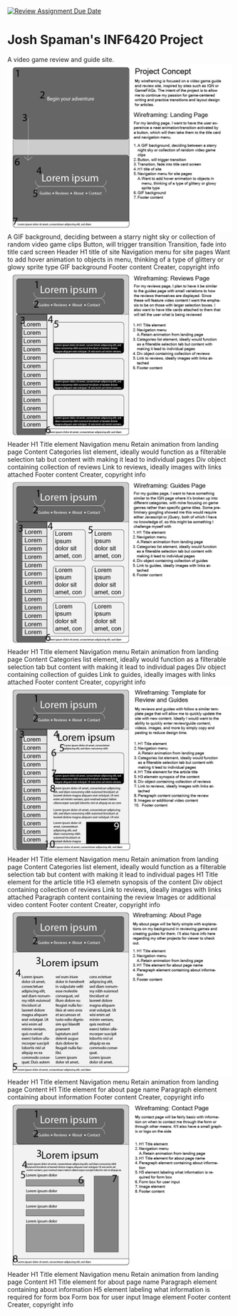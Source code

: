[![Review Assignment Due Date](https://classroom.github.com/assets/deadline-readme-button-24ddc0f5d75046c5622901739e7c5dd533143b0c8e959d652212380cedb1ea36.svg)](https://classroom.github.com/a/cSGmFTKd)
# Josh Spaman's INF6420 Project

A video game review and guide site.
![Wireframe of Land Page](wireframes/landing.jpg)
A GIF background, deciding between a starry night sky or collection of random video game clips
Button, will trigger transition
Transition, fade into title card screen
Header
    H1 title of site
    Navigation menu for site pages
        Want to add hover animation to objects in menu, thinking of a type of glittery or glowy sprite type
    GIF background
Footer content
    Creater, copyright info
![Wireframe of Reviews Page](wireframes/reviews.jpg)
Header
    H1 Title element
    Navigation menu
    Retain animation from landing page
Content
    Categories list element, ideally would function as a filterable selection tab but content with making it lead to individual pages
    Div object containing collection of reviews
    Link to reviews, ideally images with links attached
Footer content
    Creater, copyright info
![Wireframe of Guides Page](wireframes/guides.jpg)
Header
    H1 Title element
    Navigation menu
        Retain animation from landing page
Content
    Categories list element, ideally would function as a filterable selection tab but content with making it lead to individual pages
    Div object containing collection of guides
    Link to guides, ideally images with links attached
Footer content
    Creater, copyright info
![Wireframe of Template Page](wireframes/template.jpg)
Header
    H1 Title element
    Navigation menu
        Retain animation from landing page
Content
    Categories list element, ideally would function as a filterable selection tab but content with making it lead to individual pages
    H1 Title element for the article title
    H3 elemetn synopsis of the content
    Div object containing collection of reviews
    Link to reviews, ideally images with links attached
    Paragraph content containing the review
    Images or additional video content
Footer content
    Creater, copyright info
![Wireframe of About Page](wireframes/about.jpg)
Header
    H1 Title element
    Navigation menu
        Retain animation from landing page
Content
    H1 Title element for about page name
    Paragraph element containing about information
Footer content
    Creater, copyright info
![Wireframe of Contact Page](wireframes/contact.jpg)
Header
    H1 Title element
    Navigation menu
    Retain animation from landing page
Content
    H1 Title element for about page name
    Paragraph element containing about information
    H5 element labeling what information is required for form box
    Form box for user input
    Image element
Footer content
    Creater, copyright info